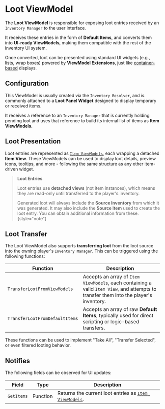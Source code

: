 # Loot ViewModel
<primary-label ref="inventory"/>

The **Loot ViewModel** is responsible for exposing loot entries received by an `Inventory Manager` to the user interface.

It receives these entries in the form of **Default Items**, and converts them into **UI-ready ViewModels**, making them 
compatible with the rest of the inventory UI system.

Once converted, loot can be presented using standard UI widgets (e.g., lists, wrap boxes) powered by **ViewModel Extensions**, 
just like [container-based](inv_mvvm_container.md) displays.

## Configuration

This ViewModel is usually created via the `Inventory Resolver`, and is commonly attached to a **Loot Panel Widget** 
designed to display temporary or received items.

It receives a reference to an `Inventory Manager` that is currently holding pending loot and uses that reference to 
build its internal list of items as **Item ViewModels**.

## Loot Presentation

Loot entries are represented as [`Item ViewModels`](inv_mvvm_item.md), each wrapping a detached **Item View**. These 
ViewModels can be used to display loot details, preview icons, tooltips, and more - following the same structure as any 
other item-driven widget.

> **Loot Entries**
>
> Loot entries use **detached views** (not item instances), which means they are read-only until transferred to the
> player's inventory.
>
> Generated loot will always include the **Source Inventory** from which it was generated. It may also include the
> **Source Item** used to create the loot entry. You can obtain additional information from these.
{style="note"}

## Loot Transfer

The Loot ViewModel also supports **transferring loot** from the loot source into the owning player's `Inventory Manager`. 
This can be triggered using the following functions:

| Function                       | Description                                                                                                                            |
|--------------------------------|----------------------------------------------------------------------------------------------------------------------------------------|
| `TransferLootFromViewModels`   | Accepts an array of `Item ViewModels`, each containing a valid `Item View`, and attempts to transfer them into the player's inventory. |
| `TransferLootFromDefaultItems` | Accepts an array of raw **Default Items**, typically used for direct scripting or logic-based transfers.                               |

These functions can be used to implement "Take All", "Transfer Selected", or even filtered looting behavior.

## Notifies

The following fields can be observed for UI updates:

| Field      | Type     | Description                                                                |
|------------|----------|----------------------------------------------------------------------------|
| `GetItems` | Function | Returns the current loot entries as [`Item ViewModels`](inv_mvvm_item.md). |

